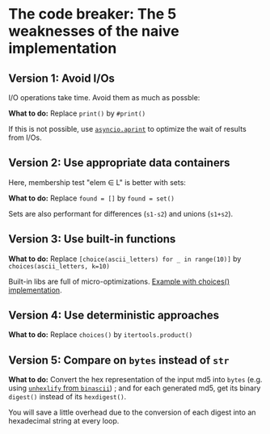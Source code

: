 # The code breaker: The 5 weaknesses of the naive implementation

## Version 1: Avoid I/Os
I/O operations take time. Avoid them as much as possble: 

**What to do:** Replace  `print()` by `#print()`

If this is not possible, use [`asyncio.aprint`](https://aioconsole.readthedocs.io/) to optimize the wait of results from I/Os.

## Version 2: Use appropriate data containers
Here, membership test "elem ∈ L" is better with sets: 

**What to do:** Replace  `found = []` by `found = set()`

Sets are also performant for differences (`s1-s2`) and unions (`s1+s2`).

## Version 3: Use built-in functions
**What to do:** Replace  `[choice(ascii_letters) for _ in range(10)]` by `choices(ascii_letters, k=10)`

Built-in libs are full of micro-optimizations. [Example with choices() implementation](https://github.com/python/cpython/blob/5be98e57b3c3b36d1a1176b49c73b8822c6380e7/Lib/random.py#L460).

## Version 4: Use deterministic approaches
**What to do:** Replace `choices()` by `itertools.product()`

## Version 5: Compare on `bytes` instead of `str`
**What to do:** Convert the hex representation of the input md5 into `bytes` (e.g. using [`unhexlify` from `binascii`](https://docs.python.org/3/library/binascii.html#binascii.unhexlify)) ; and for each generated md5, get its binary `digest()` instead of its `hexdigest()`.

You will save a little overhead due to the conversion of each digest into an hexadecimal string at every loop. 

